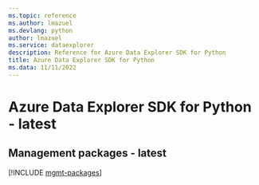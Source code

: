 ```yaml
---
ms.topic: reference
ms.author: lmazuel
ms.devlang: python
author: lmazuel
ms.service: dataexplorer
description: Reference for Azure Data Explorer SDK for Python
title: Azure Data Explorer SDK for Python
ms.data: 11/11/2022
---
```

# Azure Data Explorer SDK for Python - latest

## Management packages - latest
[!INCLUDE [mgmt-packages](data-explorer-mgmt-index.md)]
